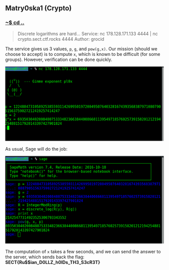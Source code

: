 ## Matry0ska1 (Crypto)

### [~$ cd ..](../)

> Discrete logarithms are hard... 
>Service: nc 178.128.171.133 4444 | nc crypto.sect.ctf.rocks 4444
>Author: grocid

The service gives us 3 values, `p`, `g`, and `pow(g,x)`. Our mission (should we choose to accept) is to compute `x`, which is known to be difficult (for some groups).
However, verification can be done quickly.

![service.png](service.png)

As usual, Sage will do the job:

![sage.png](sage.png)

The computation of `x` takes a few seconds, and we can send the answer to the server,
which sends back the flag: **SECT{Ru$$ian_D0LLZ_h0lDs_TH3_S3cR3T}**
